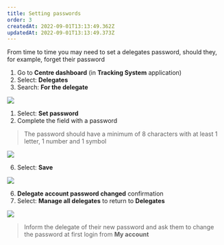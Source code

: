 ```yaml
---
title: Setting passwords
order: 3
createdAt: 2022-09-01T13:13:49.362Z
updatedAt: 2022-09-01T13:13:49.373Z
---
```

From time to time you may need to set a delegates password, should they, for example, forget their password​

1. Go to **Centre dashboard** (in **Tracking System** application) ​
2. Select: **Delegates**​
3. Search: **For the delegate​**

![](/img/ad-5-09-Password.jpg)

1. Select: **Set password ​**
2. Complete the field with a password​

> The password should have a minimum of 8 characters with at least 1 letter, 1 number and 1 symbol​​

![](/img/ad-5-10-Password.jpg)

6. Select: **Save** ​

![](/img/ad-5-11-Password.jpg)

6. **Delegate account password changed** confirmation  ​
7. Select: **Manage all delegates** to return to **Delegates** ​

![](/img/ad-5-12-Password.jpg)

> Inform the delegate of their new password and ask them to change the password at first login from **My account ​**